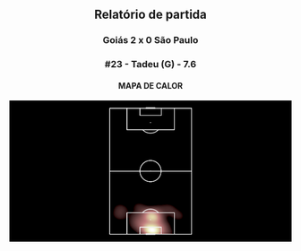 <h2 style="text-align: center;">Relatório de partida</h3>

<h3 style="text-align: center;">Goiás 2 x 0 São Paulo</h3>

<h3 style="text-align: center;">#23 - Tadeu (G) - 7.6</h3>

<h4 style="text-align: center;">MAPA DE CALOR</h3>
<img src=heatmaps/11067420_552172.png>